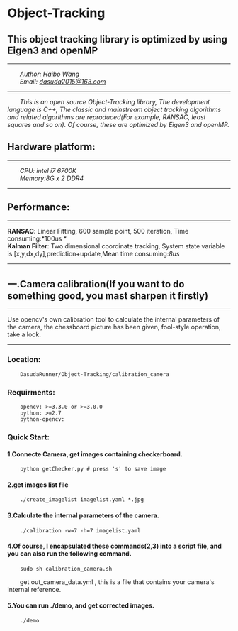 # Object-Tracking
## This object tracking library is optimized by using Eigen3 and openMP
___
&emsp;&emsp;*Author: Haibo Wang*<br>
&emsp;&emsp;*Email: dasuda2015@163.com*
___

&emsp;&emsp;*This is an open source Object-Tracking library, The development language is C++, The classic and mainstream object tracking algorithms and related algorithms are reproduced(For example, RANSAC, least squares and so on). Of course, these are optimized by Eigen3 and openMP.*

## Hardware platform:
___
&emsp;&emsp;*CPU: intel i7 6700K*<br>
&emsp;&emsp;*Memory:8G x 2 DDR4*
___
## Performance:
___
**RANSAC**: Linear Fitting, 600 sample point, 500 iteration, Time consuming:*100us *<br>
**Kalman Filter**: Two dimensional coordinate tracking, System state variable is [x,y,dx,dy],prediction+update,Mean time consuming:*8us*
___
## 一.Camera calibration(If you want to do something good, you mast sharpen it firstly)<br>
___
Use opencv's own calibration tool to calculate the internal parameters of the camera, the chessboard picture has been given, fool-style operation, take a look.
___
### Location:<br>
		DasudaRunner/Object-Tracking/calibration_camera
### Requirments:<br>
		opencv: >=3.3.0 or >=3.0.0
		python: >=2.7
		python-opencv:
### Quick Start:<br>
#### 1.Connecte Camera, get images containing checkerboard.
		python getChecker.py # press 's' to save image
#### 2.get images list file
		./create_imagelist imagelist.yaml *.jpg
#### 3.Calculate the internal parameters of the camera.
		./calibration -w=7 -h=7 imagelist.yaml
#### 4.Of course, I encapsulated these commands(2,3) into a script file, and you can also run the following command.
		sudo sh calibration_camera.sh
&emsp;&emsp;get out_camera_data.yml , this is a file that contains your camera's internal reference.
#### 5.You can run ./demo, and get corrected images.
		./demo
